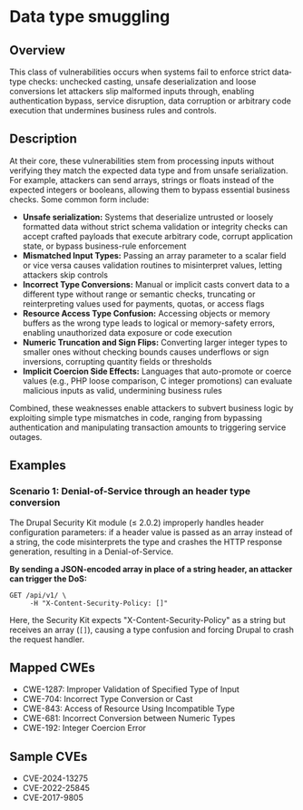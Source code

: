 # Data type smuggling


## Overview
This class of vulnerabilities occurs when systems fail to enforce strict data‐type checks: unchecked casting, unsafe deserialization
and loose conversions let attackers slip malformed inputs through, enabling authentication bypass, service disruption, data
corruption or arbitrary code execution that undermines business rules and controls.

## Description
At their core, these vulnerabilities stem from processing inputs without verifying they match the expected data type and
from unsafe serialization. For example, attackers can send arrays, strings or floats instead of the expected integers or
booleans, allowing them to bypass essential business checks. Some common form include:

* **Unsafe serialization:** Systems that deserialize untrusted or loosely formatted data without strict schema validation
or integrity checks can accept crafted payloads that execute arbitrary code, corrupt application state, or bypass business-rule
enforcement
* **Mismatched Input Types:** Passing an array parameter to a scalar field or vice versa causes validation routines to misinterpret
values, letting attackers skip controls
* **Incorrect Type Conversions:** Manual or implicit casts convert data to a different type without range or semantic checks,
truncating or reinterpreting values used for payments, quotas, or access flags
* **Resource Access Type Confusion:** Accessing objects or memory buffers as the wrong type leads to logical or memory-safety
errors, enabling unauthorized data exposure or code execution
* **Numeric Truncation and Sign Flips:** Converting larger integer types to smaller ones without checking bounds causes
underflows or sign inversions, corrupting quantity fields or thresholds
* **Implicit Coercion Side Effects:** Languages that auto-promote or coerce values (e.g., PHP loose comparison, C integer
promotions) can evaluate malicious inputs as valid, undermining business rules

Combined, these weaknesses enable attackers to subvert business logic by exploiting simple type mismatches in code, ranging
from bypassing authentication and manipulating transaction amounts to triggering service outages.

## Examples

### Scenario 1: Denial-of-Service through an header type conversion

The Drupal Security Kit module (≤ 2.0.2) improperly handles header configuration parameters: if a header value is passed
as an array instead of a string, the code misinterprets the type and crashes the HTTP response generation, resulting in
a Denial-of-Service.

**By sending a JSON-encoded array in place of a string header, an attacker can trigger the DoS:**
```shell
GET /api/v1/ \
     -H "X-Content-Security-Policy: []"
```

Here, the Security Kit expects "X-Content-Security-Policy" as a string but receives an array (`[]`), causing a type confusion
and forcing Drupal to crash the request handler.


## Mapped CWEs
- CWE-1287: Improper Validation of Specified Type of Input
- CWE-704: Incorrect Type Conversion or Cast
- CWE-843: Access of Resource Using Incompatible Type
- CWE-681: Incorrect Conversion between Numeric Types
- CWE-192: Integer Coercion Error


## Sample CVEs
- CVE-2024-13275
- CVE-2022-25845
- CVE-2017-9805